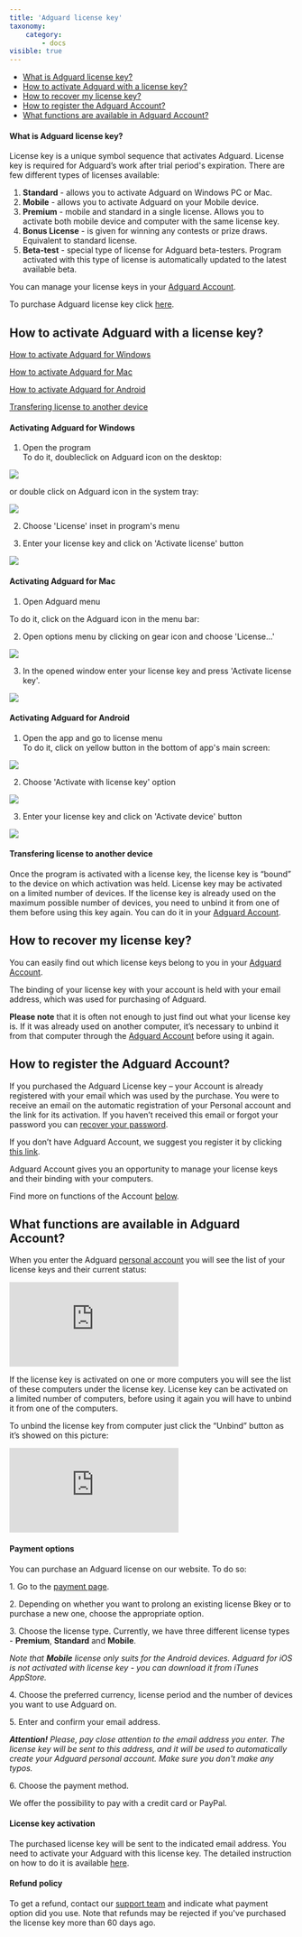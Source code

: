 ```yaml
---
title: 'Adguard license key'
taxonomy:
    category:
        - docs
visible: true
---
```


* [What is Adguard license key?](#key)
* [How to activate Adguard with a license key?](#activation)
* [How to recover my license key?](#recovery)
* [How to register the Adguard Account?](#account)
* [What functions are available in Adguard Account?](#account-functions)

<a name="key"></a>
#### What is Adguard license key?

License key is a unique symbol sequence that activates Adguard. License key is required for Adguard’s work after trial period's expiration. There are few different types of licenses available:

1. **Standard** - allows you to activate Adguard on Windows PC or Mac.
2. **Mobile** - allows you to activate Adguard on your Mobile device.
2. **Premium** - mobile and standard in a single license. Allows you to activate both mobile device and computer with the same license key.
4. **Bonus License** - is given for winning any contests or prize draws. Equivalent to standard license.
5. **Beta-test** - special type of license for Adguard beta-testers. Program activated with this type of license is automatically updated to the latest available beta.   

You can manage your license keys in your [Adguard Account](http://adguard.com/login.html).

To purchase Adguard license key click [here](https://adguard.com/license.html).


<a name="activation"></a>

## How to activate Adguard with a license key?

[How to activate Adguard for Windows](#activation_windows)

[How to activate Adguard for Mac](#activation_mac)

[How to activate Adguard for Android](#activation_android) 

[Transfering license to another device](#activation_info)


<a id="activation_windows"></a>

#### Activating Adguard for Windows

1. Open the program
   
To do it, doubleclick on Adguard icon on the desktop:   

![](key_win_01.png)

or double click on Adguard icon in the system tray:   

![](key_win_02.png)

2. Choose 'License' inset in program's menu   

3. Enter your license key and click on 'Activate license' button   

![](win10activatekey.png)


<a id="activation_mac"></a>

#### Activating Adguard for Mac

1. Open Adguard menu  

To do it, click on the Adguard icon in the menu bar: 

2. Open options menu by clicking on gear icon and choose 'License...' 

![](https://cdn.adguard.com/public/Adguard/kb/en/license_en.png)

3. In the opened window enter your license key and press 'Activate license key'.   

![](https://cdn.adguard.com/public/Adguard/kb/en/activation_en.png)


<a id="activation_android"></a>

#### Activating Adguard for Android

1. Open the app and go to license menu   
To do it, click on yellow button in the bottom of app's main screen:   

![](https://cdn.adguard.com/public/Adguard/kb/en/activation_1.png)

2. Choose 'Activate with license key' option 

![](https://cdn.adguard.com/public/Adguard/kb/en/activation_2.png)

3. Enter your license key and click on 'Activate device' button   

![](https://cdn.adguard.com/public/Adguard/kb/en/activation_3.png)


<a id="activation_info"></a>
#### Transfering license to another device

Once the program is activated with a license key, the license key is “bound” to the device on which activation was held. License key may be activated on a limited number of devices. If the license key is already used on the maximum possible number of devices, you need to unbind it from one of them before using this key again. You can do it in your [Adguard Account](#account-functions).


<a id="recovery"></a>
## How to recover my license key?

You can easily find out which license keys belong to you in your [Adguard Account](#account).

The binding of your license key with your account is held with your email address, which was used for purchasing of Adguard.

**Please note** that it is often not enough to just find out what your license key is. If it was already used on another computer, it’s necessary to unbind it from that computer through the [Adguard Account](#account) before using it again.


<a id="account"></a>
## How to register the Adguard Account?

If you purchased the Adguard License key – your Account is already registered with your email which was used by the purchase. You were to receive an email on the automatic registration of your Personal account and the link for its activation. If you haven’t received this email or forgot your password you can [recover your password](http://adguard.com/recovery_password.html).

If you don’t have Adguard Account, we suggest you register it by clicking [this link](http://adguard.com/register.html).

Adguard Account gives you an opportunity to manage your license keys and their binding with your computers.

Find more on functions of the Account [below](#account-functions).


<a id="account-functions"></a>
## What functions are available in Adguard Account?

When you enter the Adguard [personal account](https://adguard.com/en/login.html) you will see the list of your license keys and their current status:

![](https://images.adguard.com/public.php?service=files&amp;t=b0cfdc25634114c2b153b921bd4b6304&amp;download)

If the license key is activated on one or more computers you will see the list of these computers under the license key. License key can be activated on a limited number of computers, before using it again you will have to unbind it from one of the computers.

To unbind the license key from computer just click the “Unbind” button as it’s showed on this picture:

![](https://images.adguard.com/public.php?service=files&amp;t=2d66527cf14f09ba4417312accf57b52&amp;download)


<a id="payment"></a>

#### Payment options

You can purchase an Adguard license on our website. To do so:

1\. Go to the [payment page](http://adguard.com/license.html).

2\. Depending on whether you want to prolong an existing license Вkey or to purchase a new one, choose the appropriate option.

3\. Choose the license type. Currently, we have three different license types - **Premium**, **Standard** and **Mobile**. 

*Note that **Mobile** license only suits for the Android devices. Adguard for iOS is not activated with license key - you can download it from iTunes AppStore.*

4\. Choose the preferred currency, license period and the number of devices you want to use Adguard on.

5\. Enter and confirm your email address.

_**Attention!** Please, pay close attention to the email address you enter. The license key will be sent to this address, and it will be used to automatically create your Adguard personal account. Make sure you don't make any typos._

6\. Choose the payment method.

We offer the possibility to pay with a credit card or PayPal. 

<a id="refund"></a>

#### License key activation

The purchased license key will be sent to the indicated email address. You need to activate your Adguard with this license key. The detailed instruction on how to do it is available [here](#activation).

#### Refund policy

To get a refund, contact our [support team](mailto:support@adguard.com) and indicate what payment option did you use. Note that refunds may be rejected if you've purchased the license key more than 60 days ago.
